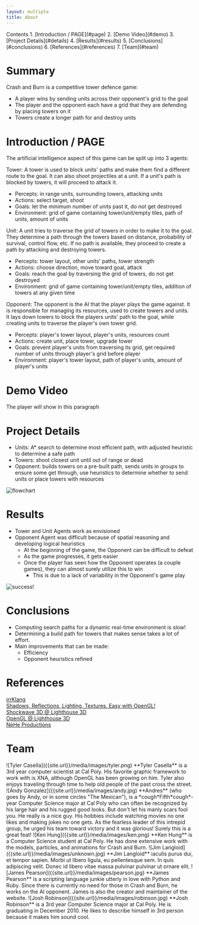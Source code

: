 ```yaml
---
layout: multiple
title: About
---
```


<span class="toc">
Contents  
1. [Introduction / PAGE](#page)  
2. [Demo Video](#demo)  
3. [Project Details](#details)  
4. [Results](#results)  
5. [Conclusions](#conclusions)  
6. [References](#references)  
7. [Team](#team)
</span>

# Summary

Crash and Burn is a competitive tower defence game:

* A player wins by sending units across their opponent's grid to the goal
* The player and the opponent each have a grid that they are defending by
  placing towers on it
* Towers create a longer path for and destroy units

<a name="page"></a>
# Introduction / PAGE

The artificial intelligence aspect of this game can be split up into 3 agents:

Tower: A tower is used to block units' paths and make them find a different
route to the goal. It can also shoot projectiles at a unit. If a unit's path is
blocked by towers, it will proceed to attack it.

* Percepts: in range units, surrounding towers, attacking units
* Actions: select target, shoot
* Goals: let the minimum number of units past it, do not get destroyed
* Environment: grid of game containing tower/unit/empty tiles, path of units,
  amount of units

Unit: A unit tries to traverse the grid of towers in order to make it to the
goal. They determine a path through the towers based on distance, probability of
survival, control flow, etc. If no path is available, they proceed to create a
path by attacking and destroying towers.

* Percepts: tower layout, other units' paths, tower strength
* Actions: choose direction, move toward goal, attack
* Goals: reach the goal by traversing the grid of towers, do not get destroyed
* Environment: grid of game containing tower/unit/empty tiles, addition of
  towers at any given time

Opponent: The opponent is the AI that the player plays the game against. It is
responsible for managing its resources, used to create towers and units. It lays
down towers to block the players units' path to the goal, while creating units
to traverse the player's own tower grid.

* Percepts: player's tower layout, player's units, resources count
* Actions: create unit, place tower, upgrade tower
* Goals: prevent player's units from traversing its grid, get required number of
  units through player's grid before player
* Environment: player's tower layout, path of player's units, amount of player's units

<a name="demo"></a>
# Demo Video

<p id='preview'>The player will show in this paragraph</p>
<script type='text/javascript' src='{{site.url}}/media/swfobject.js'></script>
<script type='text/javascript'>
	var s1 = new SWFObject('{{site.url}}/media/player.swf','player','820','546','9');
	s1.addParam('allowfullscreen','true');
	s1.addParam('allowscriptaccess','always');
	s1.addParam('flashvars','file={{site.url}}/media/videos/game_video.f4v');
	s1.write('preview');
</script>

<a name="details"></a>
# Project Details

* Units: A* search to determine most efficient path, with adjusted heuristic to
  determine a safe path
* Towers: shoot closest unit until out of range or dead
* Opponent: builds towers on a pre-built path, sends units in groups to ensure
  some get through, use heuristics to determine whether to send units or place
  towers with resources

![flowchart]({{site.url}}/media/images/flowchart.png)

<a name="results"></a>
# Results

* Tower and Unit Agents work as envisioned
* Opponent Agent was difficult because of spatial reasoning and developing logical heuristics
	- At the beginning of the game, the Opponent can be difficult to defeat
	- As the game progresses, it gets easier
	- Once the player has seen how the Opponent operates (a couple games), they can almost surely utilize this to win
		+ This is due to a lack of variability in the Opponent's game play


![success!]({{site.url}}/media/images/success.png)

<a name="conclusions"></a>
# Conclusions

* Computing search paths for a dynamic real-time environment is slow!
* Determining a build path for towers that makes sense takes a lot of effort.
* Main improvements that can be made:
	- Efficiency
	- Opponent heuristics refined

<a name="references"></a>
# References

[irrKlang](http://www.ambiera.com/irrklang/)  
[Shadows, Reflections, Lighting, Textures. Easy with OpenGL!](http://www.opengl.org/resources/code/samples/mjktips/TexShadowReflectLight.html)  
[Shockwave 3D @ Lighthouse 3D](http://www.lighthouse3d.com/w3d/)  
[OpenGL @ Lighthouse 3D](http://www.lighthouse3d.com/opengl/glut/)  
[NeHe Productions](http://nehe.gamedev.net/)

<a name="team"></a>
# Team

<span class="bio">
![Tyler Casella]({{site.url}}/media/images/tyler.png)
**Tyler Casella** is a 3rd year computer scientist at Cal Poly. His favorite
graphic framework to work with is XNA, although OpenGL has been growing on him.
Tyler also enjoys traveling through time to help old people of the past cross
the street.
</span>

<span class="bio">
![Andy Gonzalez]({{site.url}}/media/images/andy.jpg)
**Andres** (who goes by Andy, or in some circles "The Mexican"), is a
*cough*Fifth*cough*-year Computer Science major at Cal Poly who can often be
recognized by his large hair and his rugged good looks. But don't let his manly
scars fool you. He really is a nice guy. His hobbies include watching movies no
one likes and making jokes no one gets. As the fearless leader of this intrepid
group, he urged his team toward victory and it was glorious! Surely this is a
great feat!
</span>

<span class="bio">
![Ken Hung]({{site.url}}/media/images/ken.png)
**Ken Hung** is a Computer Science student at Cal Poly. He has done extensive
work with the models, particles, and animations for Crash and Burn.
</span>

<span class="bio">
![Jim Langloid]({{site.url}}/media/images/unknown.jpg)
**Jim Langloid** iaculis purus dui, et tempor sapien. Morbi ut libero ligula, eu
pellentesque sem. In quis adipiscing velit. Donec id libero vitae massa pulvinar
pulvinar ut ornare elit.
</span>

<span class="bio">
![James Pearson]({{site.url}}/media/images/pearson.jpg)
**James Pearson** is a scripting language junkie utterly in love with Python and
Ruby. Since there is currently no need for those in Crash and Burn, he works on
the AI opponent. James is also the creator and maintainer of the website.
</span>

<span class="bio">
![Josh Robinson]({{site.url}}/media/images/robinson.jpg)
**Josh Robinson** is a 3rd year Computer Science major at Cal Poly. He is graduating
in December 2010. He likes to describe himself in 3rd person because it makes
him sound cool.
</span>
